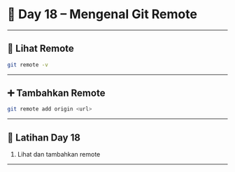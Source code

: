 # 📘 Day 18 – Mengenal Git Remote

---

## 🔗 Lihat Remote

```bash
git remote -v
```

---

## ➕ Tambahkan Remote

```bash
git remote add origin <url>
```

---

## 🧪 Latihan Day 18

1. Lihat dan tambahkan remote

---
